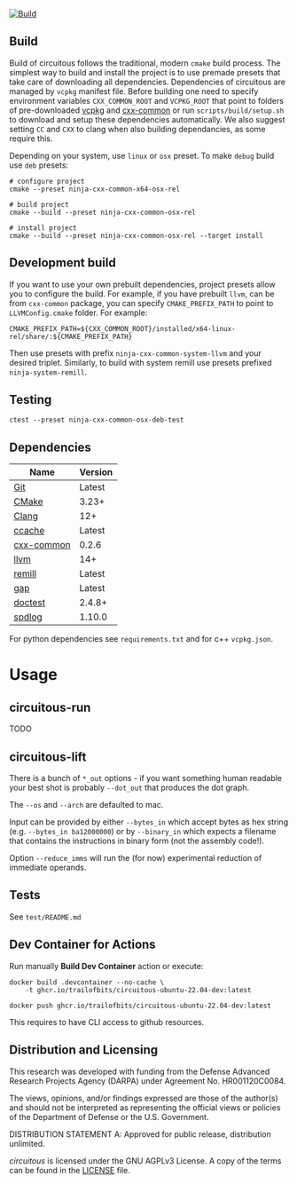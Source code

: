 [![Build](https://github.com/trailofbits/circuitous/actions/workflows/build.yml/badge.svg)](https://github.com/trailofbits/circuitous/actions/workflows/build.yml)

## Build
Build of circuitous follows the traditional, modern `cmake` build process.
The simplest way to build and install the project is to use premade presets that take care of downloading all dependencies.
Dependencies of circuitous are managed by `vcpkg` manifest file.
Before building one need to specify environment variables `CXX_COMMON_ROOT` and `VCPKG_ROOT` that point to folders of pre-downloaded [vcpkg](https://github.com/microsoft/vcpkg) and [cxx-common](https://github.com/lifting-bits/cxx-common/tree/port-files) or
run `scripts/build/setup.sh` to download and setup these dependencies automatically. We also suggest setting `CC` and `CXX` to clang when also building dependancies, as some require this.

Depending on your system, use `linux` or `osx` preset.  To make `debug` build use `deb` presets:

```
# configure project
cmake --preset ninja-cxx-common-x64-osx-rel

# build project
cmake --build --preset ninja-cxx-common-osx-rel

# install project
cmake --build --preset ninja-cxx-common-osx-rel --target install
```

## Development build

If you want to use your own prebuilt dependencies, project presets allow you to configure the build.
For example, if you have prebuilt `llvm`, can be from `cxx-common` package, you can specify `CMAKE_PREFIX_PATH` to point to `LLVMConfig.cmake` folder.  For example:

```
CMAKE_PREFIX_PATH=${CXX_COMMON_ROOT}/installed/x64-linux-rel/share/:${CMAKE_PREFIX_PATH}
```

Then use presets with prefix `ninja-cxx-common-system-llvm` and your desired triplet. Similarly, to build with system remill use presets prefixed `ninja-system-remill`.

## Testing

```
ctest --preset ninja-cxx-common-osx-deb-test
```

## Dependencies

| Name | Version |
| ---- | ------- |
| [Git](https://git-scm.com/) | Latest |
| [CMake](https://cmake.org/) | 3.23+ |
| [Clang](http://clang.llvm.org/) | 12+ |
| [ccache](https://ccache.dev/) | Latest |
| [cxx-common](https://github.com/lifting-bits/cxx-common) | 0.2.6 |
| [llvm](https://github.com/lifting-bits/cxx-common) | 14+ |
| [remill](https://github.com/lifting-bits/remill) | Latest |
| [gap](https://github.com/lifting-bits/gap) | Latest |
| [doctest](https://github.com/doctest/doctest) | 2.4.8+ |
| [spdlog](https://github.com/gabime/spdlog) | 1.10.0 |

For python dependencies see `requirements.txt` and for c++ `vcpkg.json`.


# Usage

## circuitous-run

TODO

## circuitous-lift

There is a bunch of `*_out` options - if you want something human readable your best shot is probably `--dot_out` that produces the dot graph.

The `--os` and `--arch` are defaulted to mac.

Input can be provided by either `--bytes_in` which accept bytes as hex string (e.g. `--bytes_in ba12000000`) or by `--binary_in` which expects a filename that contains the instructions in binary form (not the assembly code!).

Option `--reduce_imms` will run the (for now) experimental reduction of immediate operands.

## Tests

See `test/README.md`

## Dev Container for Actions

Run manually __Build Dev Container__ action or execute:

```
docker build .devcontainer --no-cache \
    -t ghcr.io/trailofbits/circuitous-ubuntu-22.04-dev:latest
```

```
docker push ghcr.io/trailofbits/circuitous-ubuntu-22.04-dev:latest
```

This requires to have CLI access to github resources.

## Distribution and Licensing
This research was developed with funding from the Defense Advanced Research
Projects Agency (DARPA) under Agreement No. HR001120C0084.

The views, opinions, and/or findings expressed are those of the author(s) and
should not be interpreted as representing the official views or policies of the
Department of Defense or the U.S. Government.

DISTRIBUTION STATEMENT A: Approved for public release, distribution unlimited.

*circuitous* is licensed under the GNU AGPLv3 License. A copy of the terms can
be found in the [LICENSE](./LICENSE) file.
